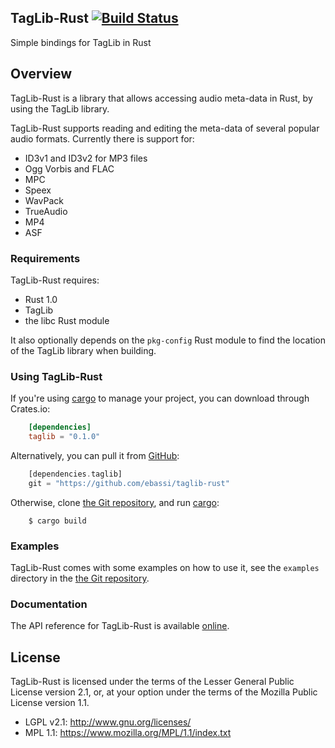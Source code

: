 ## TagLib-Rust  [![Build Status][trav-ci-img]][trav-ci]

Simple bindings for TagLib in Rust

## Overview

TagLib-Rust is a library that allows accessing audio meta-data in Rust, by
using the TagLib library.

TagLib-Rust supports reading and editing the meta-data of several popular
audio formats. Currently there is support for:

 * ID3v1 and ID3v2 for MP3 files
 * Ogg Vorbis and FLAC
 * MPC
 * Speex
 * WavPack
 * TrueAudio
 * MP4
 * ASF

### Requirements

TagLib-Rust requires:

 * Rust 1.0
 * TagLib
 * the libc Rust module

It also optionally depends on the `pkg-config` Rust module to find the
location of the TagLib library when building.

### Using TagLib-Rust

If you're using [cargo][crates] to manage your project, you can download
through Crates.io:

```toml
    [dependencies]
    taglib = "0.1.0"
```

Alternatively, you can pull it from [GitHub][taglib-gh]:

```rust
    [dependencies.taglib]
    git = "https://github.com/ebassi/taglib-rust"
```

Otherwise, clone [the Git repository][taglib-gh], and run [cargo][crates]:

```
    $ cargo build
```

### Examples

TagLib-Rust comes with some examples on how to use it, see the `examples`
directory in the [the Git repository][taglib-gh].

### Documentation

The API reference for TagLib-Rust is available [online][taglib-docs].

## License

TagLib-Rust is licensed under the terms of the Lesser General Public
License version 2.1, or, at your option under the terms of the Mozilla
Public License version 1.1.

 * LGPL v2.1: http://www.gnu.org/licenses/
 * MPL 1.1: https://www.mozilla.org/MPL/1.1/index.txt

[trav-ci-img]: https://travis-ci.org/ebassi/taglib-rust.png?branch=master
[trav-ci]: https://travis-ci.org/ebassi/taglib-rust
[crates]: http://crates.io/
[taglib-gh]: https://github.com/ebassi/taglib-rust
[taglib-docs]: http://ebassi.github.io/taglib-rust/docs/taglib/
